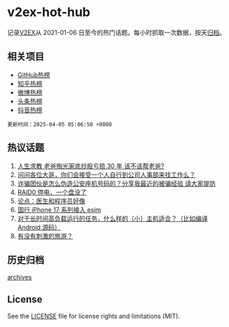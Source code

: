 # v2ex-hot-hub

 记录[V2EX](https://www.v2ex.com/)从 2021-01-06 日至今的热门话题。每小时抓取一次数据，按天[归档](archives)。
 
 ## 相关项目

- [GitHub热榜](https://github.com/it985/github-hot-hub)
- [知乎热榜](https://github.com/it985/zhihu-hot-hub)
- [微博热榜](https://github.com/it985/weibo-hot-hub)
- [头条热榜](https://github.com/it985/toutiao-hot-hub)
- [抖音热榜](https://github.com/it985/douyin-hot-hub)


 `更新时间：2025-04-05 05:06:50 +0800`

## 热议话题

1. [人生求教 老爸掏光家底炒股亏损 30 年 该不该帮老爸?](https://www.v2ex.com/t/1123253)
1. [问问各位大哥，你们会接受一个人自行到公司人事部来找工作么？](https://www.v2ex.com/t/1123291)
1. [诈骗团伙是怎么伪造公安座机号码的？分享我最近的被骗经验 请大家提防](https://www.v2ex.com/t/1123326)
1. [RAID0 停电，一个盘没了](https://www.v2ex.com/t/1123252)
1. [论点：医生和程序员好像](https://www.v2ex.com/t/1123293)
1. [国行 iPhone 17 系列接入 esim](https://www.v2ex.com/t/1123246)
1. [对于长时间高负载运行的任务，什么样的（小）主机适合？（比如编译 Android 源码）](https://www.v2ex.com/t/1123250)
1. [有没有刺激的旅游？](https://www.v2ex.com/t/1123290)

## 历史归档

[archives](archives)

## License

See the [LICENSE](LICENSE) file for license rights and limitations (MIT).
